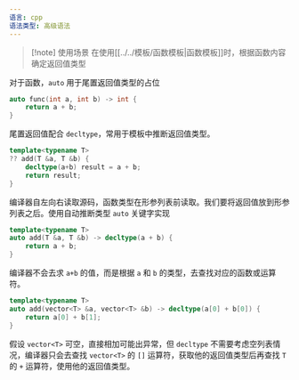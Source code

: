 ```yaml
---
语言: cpp
语法类型: 高级语法
---
```

> [!note] 使用场景
> 在使用[[../../模板/函数模板|函数模板]]时，根据函数内容确定返回值类型

对于函数，`auto` 用于尾置返回值类型的占位

```cpp
auto func(int a, int b) -> int {  
    return a + b;  
}
```

尾置返回值配合 `decltype`，常用于模板中推断返回值类型。

```cpp
template<typename T>
?? add(T &a, T &b) {
    decltype(a+b) result = a + b;
    return result;
}
```

编译器自左向右读取源码，函数类型在形参列表前读取。我们要将返回值放到形参列表之后。使用自动推断类型 `auto` 关键字实现

```cpp
template<typename T>
auto add(T &a, T &b) -> decltype(a + b) {
    return a + b;
}
```

编译器不会去求 `a+b` 的值，而是根据 `a` 和 `b` 的类型，去查找对应的函数或运算符。

```cpp
template<typename T>
auto add(vector<T> &a, vector<T> &b) -> decltype(a[0] + b[0]) {
    return a[0] + b[1];
}
```

假设 `vector<T>` 可空，直接相加可能出异常，但 `decltype` 不需要考虑空列表情况，编译器只会去查找 `vector<T>` 的 `[]` 运算符，获取他的返回值类型后再查找 `T` 的 `+` 运算符，使用他的返回值类型。
